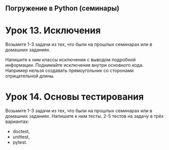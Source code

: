 ## Погружение в Python (семинары)
# Урок 13. Исключения
Возьмите 1-3 задачи из тех, что были на прошлых
семинарах или в домашних заданиях. 

Напишите к ним классы исключения с выводом подробной информации.
Поднимайте исключения внутри основного кода. Например
нельзя создавать прямоугольник со сторонами
отрицательной длины.

# Урок 14. Основы тестирования
Возьмите 1-3 задачи из тех, что были на прошлых
семинарах или в домашних заданиях.
Напишите к ним тесты.
2-5 тестов на задачу в трёх вариантах:
- doctest,
- unittest,
- pytest.
